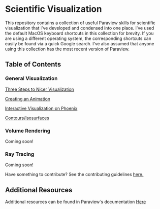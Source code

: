 # Scientific Visualization

This repository contains a collection of useful Paraview skills for scientific visualization that I've developed and condensed into one place.
I've used the default MacOS keyboard shortcuts in this collection for brevity.
If you are using a different operating system, the corresponding shortcuts can easily be found via a quick Google search.
I've also assumed that anyone using this collection has the most recent version of Paraview.

## Table of Contents

### General Visualization

[Three Steps to Nicer Visualization](Tutorials/three-steps-to-nice-visualization.md)

[Creating an Animation](Tutorials/creating-an-annimation.md)

[Interactive Visualization on Phoenix](Tutorials/interactive-visualization-on-Phoenix.md)

[Contours/Isosurfaces](Tutorials/contours.md)

### Volume Rendering

Coming soon!

### Ray Tracing

Coming soon!

Have something to contribute? See the contributing guidelines [here.](contributing.md)

## Additional Resources
Additional resources can be found in Paraview's documentation [Here](https://docs.paraview.org/en/latest/)
